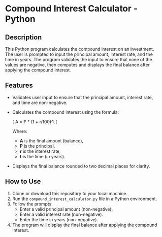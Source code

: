 # Compound Interest Calculator - Python

## Description
This Python program calculates the compound interest on an investment. The user is prompted to input the principal amount, interest rate, and the time in years. The program validates the input to ensure that none of the values are negative, then computes and displays the final balance after applying the compound interest.

## Features
- Validates user input to ensure that the principal amount, interest rate, and time are non-negative.
- Calculates the compound interest using the formula:

  \[
  A = P * (1 + r/100)^t
  \]

  Where:
  - **A** is the final amount (balance),
  - **P** is the principal,
  - **r** is the interest rate,
  - **t** is the time (in years).

- Displays the final balance rounded to two decimal places for clarity.

## How to Use
1. Clone or download this repository to your local machine.
2. Run the `compound_interest_calculator.py` file in a Python environment.
3. Follow the prompts:
   - Enter a valid principal amount (non-negative).
   - Enter a valid interest rate (non-negative).
   - Enter the time in years (non-negative).
4. The program will display the final balance after applying the compound interest.



